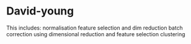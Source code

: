 # David-young

This includes: 
normalisation
feature selection and dim reduction
batch correction using dimensional reduction and feature selection 
clustering